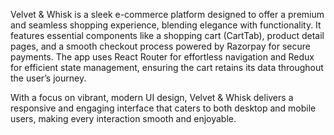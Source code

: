 Velvet & Whisk is a sleek e-commerce platform designed to offer a premium and seamless shopping experience, blending elegance with functionality. It features essential components like a shopping cart (CartTab), product detail pages, and a smooth checkout process powered by Razorpay for secure payments. The app uses React Router for effortless navigation and Redux for efficient state management, ensuring the cart retains its data throughout the user’s journey. 

With a focus on vibrant, modern UI design, Velvet & Whisk delivers a responsive and engaging interface that caters to both desktop and mobile users, making every interaction smooth and enjoyable.
